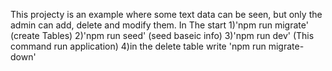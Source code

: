 This projecty is an example where some text data can be seen, but only the admin can add, delete and modify them.
In The start
1)'npm run migrate' (create Tables)
2)'npm run seed' (seed  baseic info)
3)'npm run dev' (This command run application)
4)in the delete table write 'npm run migrate-down'
